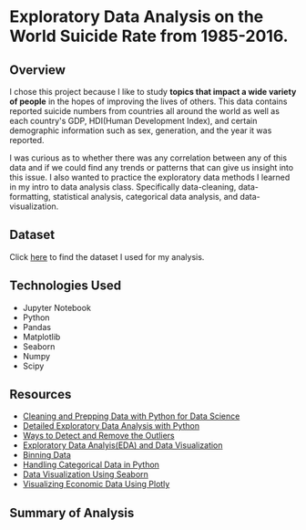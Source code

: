 # Exploratory Data Analysis on the World Suicide Rate from 1985-2016.

## Overview
I chose this project because I like to study **topics that impact a wide variety of people** in the hopes of improving the lives of others. This data contains reported suicide numbers from countries all around the world as well as each country's GDP, HDI(Human Development Index), and certain demographic information such as sex, generation, and the year it was reported. 

I was curious as to whether there was any correlation between any of this data and if we could find any trends or patterns that can give us insight into this issue. I also wanted to practice the exploratory data methods I learned in my intro to data analysis class. Specifically data-cleaning, data-formatting, statistical analysis, categorical data analysis, and data-visualization.

## Dataset
Click [here](https://www.kaggle.com/russellyates88/suicide-rates-overview-1985-to-2016) to find the dataset I used for my analysis.

## Technologies Used
* Jupyter Notebook
* Python
* Pandas 
* Matplotlib
* Seaborn
* Numpy
* Scipy

## Resources
* [Cleaning and Prepping Data with Python for Data Science](https://medium.com/@rrfd/cleaning-and-prepping-data-with-python-for-data-science-best-practices-and-helpful-packages-af1edfbe2a3)
* [Detailed Exploratory Data Analysis with Python ](https://www.kaggle.com/ekami66/detailed-exploratory-data-analysis-with-python)
* [Ways to Detect and Remove the Outliers](https://towardsdatascience.com/ways-to-detect-and-remove-the-outliers-404d16608dba)
* [Exploratory Data Analyis(EDA) and Data Visualization](https://kite.com/blog/python/data-analysis-visualization-python/)
* [Binning Data](https://www.physicsforums.com/threads/binning-data.933653/)
* [Handling Categorical Data in Python](https://www.datacamp.com/community/tutorials/categorical-data)
* [Data Visualization Using Seaborn](https://towardsdatascience.com/data-visualization-using-seaborn-fc24db95a850)
* [Visualizing Economic Data Using Plotly](https://towardsdatascience.com/visualising-economic-data-using-plotly-a07f96f58160)

## Summary of Analysis
